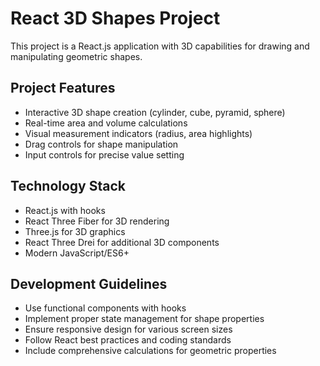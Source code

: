 # React 3D Shapes Project

This project is a React.js application with 3D capabilities for drawing and manipulating geometric shapes.

## Project Features
- Interactive 3D shape creation (cylinder, cube, pyramid, sphere)
- Real-time area and volume calculations
- Visual measurement indicators (radius, area highlights)
- Drag controls for shape manipulation
- Input controls for precise value setting

## Technology Stack
- React.js with hooks
- React Three Fiber for 3D rendering
- Three.js for 3D graphics
- React Three Drei for additional 3D components
- Modern JavaScript/ES6+

## Development Guidelines
- Use functional components with hooks
- Implement proper state management for shape properties
- Ensure responsive design for various screen sizes
- Follow React best practices and coding standards
- Include comprehensive calculations for geometric properties